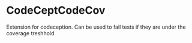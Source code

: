 # CodeCeptCodeCov
Extension for codeception. Can be used to fail tests if they are under the coverage treshhold
